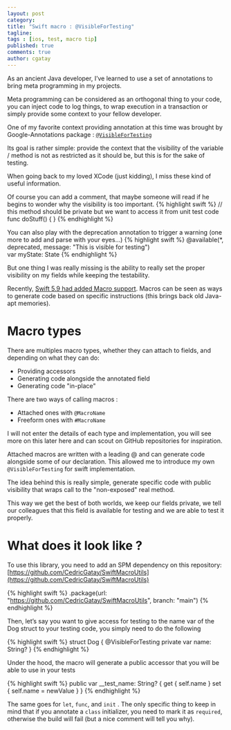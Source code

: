 ```yaml
---
layout: post
category:
title: "Swift macro : @VisibleForTesting"
tagline:
tags : [ios, test, macro tip]
published: true
comments: true
author: cgatay
---
```


As an ancient Java developer, I’ve learned to use a set of annotations to bring meta programming in my projects. 

Meta programming can be considered as an orthogonal thing to your code, you can inject code to log things, to wrap execution in a transaction or simply provide some context to your fellow developer. 

One of my favorite context providing annotation at this time was brought by Google-Annotations package : [`@VisibleForTesting`](https://guava.dev/releases/19.0/api/docs/com/google/common/annotations/VisibleForTesting.html)

Its goal is rather simple: provide the context that the visibility of the variable / method is not as restricted as it should be, but this is for the sake of testing. 

When going back to my loved XCode (just kidding), I miss these kind of useful information. 

Of course you can add a comment, that maybe someone will read if he begins to wonder why the visibility is too important. 
{% highlight swift %}
// this method should be private but we want to access it from unit test code  
func doStuff() { }
{% endhighlight %}


You can also play with the deprecation annotation to trigger a warning (one more to add and parse with your eyes…)
{% highlight swift %}
@available(*, deprecated, message: "This is visible for testing")  
var myState: State
{% endhighlight %}


But one thing I was really missing is the ability to really set the proper visibility on my fields while keeping the testability. 

Recently, [Swift 5.9 had added Macro support](https://www.swift.org/blog/swift-5.9-released/). Macros can be seen as ways to generate code based on specific instructions (this brings back old Java-apt memories). 

# Macro types


There are multiples macro types, whether they can attach to fields, and depending on what they can do:


- Providing accessors
- Generating code alongside the annotated field
- Generating code "in-place"

There are two ways of calling macros :


- Attached ones with `@MacroName`
- Freeform ones with `#MacroName`

I will not enter the details of each type and implementation, you will see more on this later here and can scout on GitHub repositories for inspiration. 

Attached macros are written with a leading @ and can generate code alongside some of our declaration. This allowed me to introduce my own `@VisibleForTesting` for swift implementation. 

The idea behind this is really simple, generate specific code with public visibility that wraps call to the "non-exposed" real method. 

This way we get the best of both worlds, we keep our fields private, we tell our colleagues that this field is available for testing and we are able to test it properly. 

# What does it look like ?


To use this library, you need to add an SPM dependency on this repository: [https://github.com/CedricGatay/SwiftMacroUtils](https://github.com/CedricGatay/SwiftMacroUtils)

{% highlight swift %}
.package(url: "https://github.com/CedricGatay/SwiftMacroUtils", branch: "main")
{% endhighlight %}

Then, let’s say you want to give access for testing to the name var of the Dog struct to your testing code, you simply need to do the following

{% highlight swift %}
struct Dog {
    @VisibleForTesting
    private var name: String?
}
{% endhighlight %}


Under the hood, the macro will generate a public accessor that you will be able to use in your tests

{% highlight swift %}
public var __test_name: String? {
    get {
        self.name
    }
    set {
        self.name = newValue
    }
}
{% endhighlight %}


The same goes for `let`, `func`, and `init` . The only specific thing to keep in mind that if you annotate a `class` initializer, you need to mark it as `required`, otherwise the build will fail (but a nice comment will tell you why). 

